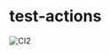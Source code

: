 # test-actions

![CI](https://github.com/alexei38/monitoring/actions/workflows/build.yml/badge.svg?branch=monitoring)2
